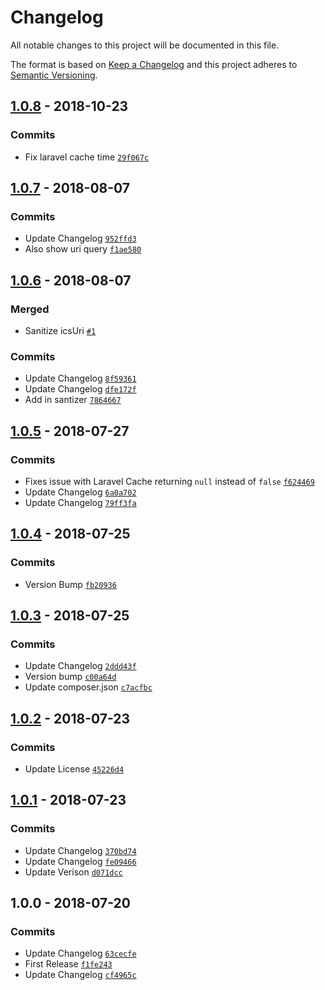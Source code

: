 # Changelog

All notable changes to this project will be documented in this file.

The format is based on [Keep a Changelog](http://keepachangelog.com/en/1.0.0/)
and this project adheres to [Semantic Versioning](http://semver.org/spec/v2.0.0.html).

## [1.0.8](https://github.com/fredbradley/socs-calendar-ics-parser/compare/1.0.7...1.0.8) - 2018-10-23

### Commits

- Fix laravel cache time [`29f067c`](https://github.com/fredbradley/socs-calendar-ics-parser/commit/29f067c5f2c3460820f96ff6d5e8eddd8b4b65d9)

## [1.0.7](https://github.com/fredbradley/socs-calendar-ics-parser/compare/1.0.6...1.0.7) - 2018-08-07

### Commits

- Update Changelog [`952ffd3`](https://github.com/fredbradley/socs-calendar-ics-parser/commit/952ffd3ba6b7f1232c50e2b9679603635990b737)
- Also show uri query [`f1ae580`](https://github.com/fredbradley/socs-calendar-ics-parser/commit/f1ae58044683087e108c29d41ca96b8333faa167)

## [1.0.6](https://github.com/fredbradley/socs-calendar-ics-parser/compare/1.0.5...1.0.6) - 2018-08-07

### Merged

- Sanitize icsUri [`#1`](https://github.com/fredbradley/socs-calendar-ics-parser/pull/1)

### Commits

- Update Changelog [`8f59361`](https://github.com/fredbradley/socs-calendar-ics-parser/commit/8f59361ee8932d277b0ef28cf9097ba8be067dc7)
- Update Changelog [`dfe172f`](https://github.com/fredbradley/socs-calendar-ics-parser/commit/dfe172f490e6d8a3771a8f96e66a86b150ab7a09)
- Add in santizer [`7864667`](https://github.com/fredbradley/socs-calendar-ics-parser/commit/78646677ec260f21ea529cb5db088efca1b03a2c)

## [1.0.5](https://github.com/fredbradley/socs-calendar-ics-parser/compare/1.0.4...1.0.5) - 2018-07-27

### Commits

- Fixes issue with Laravel Cache returning `null` instead of `false` [`f624469`](https://github.com/fredbradley/socs-calendar-ics-parser/commit/f624469a3a549c7131e7a7b30b8a06ebb1bb0c2b)
- Update Changelog [`6a0a702`](https://github.com/fredbradley/socs-calendar-ics-parser/commit/6a0a702e4e42f3197a60a3f6a674d03205117770)
- Update Changelog [`79ff3fa`](https://github.com/fredbradley/socs-calendar-ics-parser/commit/79ff3fa9877f967a0a73d45d41b072dc543cc253)

## [1.0.4](https://github.com/fredbradley/socs-calendar-ics-parser/compare/1.0.3...1.0.4) - 2018-07-25

### Commits

- Version Bump [`fb20936`](https://github.com/fredbradley/socs-calendar-ics-parser/commit/fb20936c5ee0f75876921035285747db0a0eca8f)

## [1.0.3](https://github.com/fredbradley/socs-calendar-ics-parser/compare/1.0.2...1.0.3) - 2018-07-25

### Commits

- Update Changelog [`2ddd43f`](https://github.com/fredbradley/socs-calendar-ics-parser/commit/2ddd43f58d489fd18b2297ff9ef01e01f6a9625f)
- Version bump [`c00a64d`](https://github.com/fredbradley/socs-calendar-ics-parser/commit/c00a64decfd874424dd1ecfd2d5b5db2aacdf772)
- Update composer.json [`c7acfbc`](https://github.com/fredbradley/socs-calendar-ics-parser/commit/c7acfbca9c03b2dc650087630a358046a7037177)

## [1.0.2](https://github.com/fredbradley/socs-calendar-ics-parser/compare/1.0.1...1.0.2) - 2018-07-23

### Commits

- Update License [`45226d4`](https://github.com/fredbradley/socs-calendar-ics-parser/commit/45226d48f1d2f616418eeafe5b3270d2a37242f9)

## [1.0.1](https://github.com/fredbradley/socs-calendar-ics-parser/compare/1.0.0...1.0.1) - 2018-07-23

### Commits

- Update Changelog [`370bd74`](https://github.com/fredbradley/socs-calendar-ics-parser/commit/370bd74346c65cc8986003a7692f4a8bb6658b09)
- Update Changelog [`fe09466`](https://github.com/fredbradley/socs-calendar-ics-parser/commit/fe09466cb58d44a463e37317f7bbfaf6dbaac51d)
- Update Verison [`d071dcc`](https://github.com/fredbradley/socs-calendar-ics-parser/commit/d071dcc2bad84527b81148f2f73037501a5cf853)

## 1.0.0 - 2018-07-20

### Commits

- Update Changelog [`63cecfe`](https://github.com/fredbradley/socs-calendar-ics-parser/commit/63cecfef885556fdf815d3d4f81637268968859f)
- First Release [`f1fe243`](https://github.com/fredbradley/socs-calendar-ics-parser/commit/f1fe2435a15c7d100c3db64306f9eede39a65f3b)
- Update Changelog [`cf4965c`](https://github.com/fredbradley/socs-calendar-ics-parser/commit/cf4965c13c27c21959c5cf759ab3d8efa9a7c1f3)
